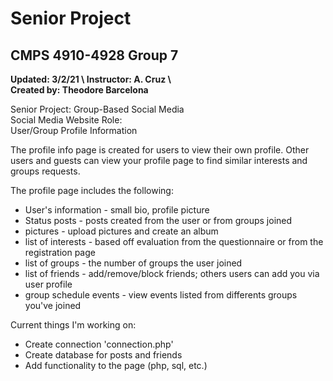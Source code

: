 # Senior Project
## **CMPS 4910-4928 Group 7**

**Updated: 3/2/21 \ 
Instructor: A. Cruz \   
Created by: Theodore Barcelona** 

Senior Project: Group-Based Social Media \
Social Media Website Role: \
User/Group Profile Information

The profile info page is created for users to view their own profile. Other users and guests can view your profile page
to find similar interests and groups requests.
 
The profile page includes the following:

* User's information - small bio, profile picture
* Status posts - posts created from the user or from groups joined
* pictures - upload pictures and create an album
* list of interests - based off evaluation from the questionnaire or from the registration page
* list of groups - the number of groups the user joined
* list of friends - add/remove/block friends; others users can add you via user profile 
* group schedule events - view events listed from differents groups you've joined

Current things I'm working on:

* Create connection 'connection.php'
* Create database for posts and friends
* Add functionality to the page (php, sql, etc.)
